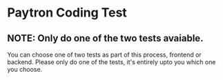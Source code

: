 # Paytron Coding Test
  
## NOTE: Only do one of the two tests avaiable.
You can choose one of two tests as part of this process, frontend or backend. Please only do one of the tests, it's entirely upto you which one you choose.